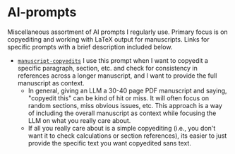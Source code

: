 # AI-prompts
Miscellaneous assortment of AI prompts I regularly use. Primary focus is on copyediting and working with LaTeX output for manuscripts. Links for specific prompts with a brief description included below. 

 - [`manuscript-copyedits`](https://github.com/mackaytc/AI-prompts/blob/main/manuscript-copyedits) I use this prompt when I want to copyedit a specific paragraph, section, etc. and check for consistency in references across a longer manuscript, and I want to provide the full manuscript as context.
   - In general, giving an LLM a 30-40 page PDF manuscript and saying, "copyedit this" can be kind of hit or miss. It will often focus on random sections, miss obvious issues, etc. This approach is a way of including the overall manuscript as context while focusing the LLM on what you really care about.
   - If all you really care about is a simple copyediting (i.e., you don't want it to check calculations or section references), its easier to just provide the specific text you want copyedited sans text. 
